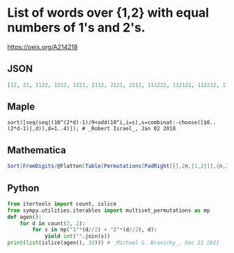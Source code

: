 # List of words over \{1,2\} with equal numbers of 1's and 2's\.
https://oeis.org/A214218
## JSON
```JSON
[12, 21, 1122, 1212, 1221, 2112, 2121, 2211, 111222, 112122, 112212, 112221, 121122, 121212, 121221, 122112, 122121, 122211, 211122, 211212, 211221, 212112, 212121, 212211, 221112, 221121, 221211, 222111, 11112222, 11121222, 11122122, 11122212, 11122221]
```
## Maple
```Maple
sort([seq(seq((10^(2*d)-1)/9+add(10^i,i=s),s=combinat:-choose([$0..(2*d-1)],d)),d=1..4)]); # _Robert Israel_, Jan 02 2018
```
## Mathematica
```Mathematica
Sort[FromDigits/@Flatten[Table[Permutations[PadRight[{},2n,{1,2}]],{n,3}],1]] (* _Harvey P. Dale_, Aug 30 2016 *)
```
## Python
```Python
from itertools import count, islice
from sympy.utilities.iterables import multiset_permutations as mp
def agen():
    for d in count(2, 2):
        for s in mp("1"*(d//2) + "2"*(d//2), d):
            yield int("".join(s))
print(list(islice(agen(), 33))) # _Michael S. Branicky_, Dec 21 2021
```
